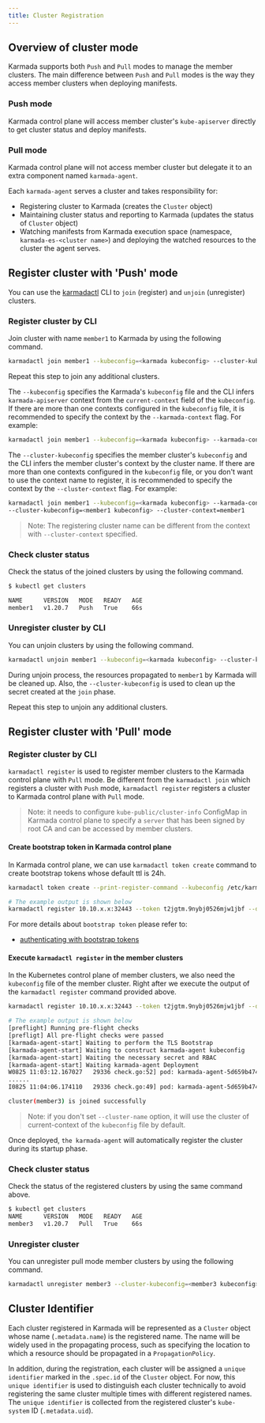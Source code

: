 ```yaml
---
title: Cluster Registration
---
```


## Overview of cluster mode

Karmada supports both `Push` and `Pull` modes to manage the member clusters.
The main difference between `Push` and `Pull` modes is the way they access member clusters when deploying manifests.

### Push mode
Karmada control plane will access member cluster's `kube-apiserver` directly to get cluster status and deploy manifests.

### Pull mode
Karmada control plane will not access member cluster but delegate it to an extra component named `karmada-agent`.

Each `karmada-agent` serves a cluster and takes responsibility for:
- Registering cluster to Karmada (creates the `Cluster` object)
- Maintaining cluster status and reporting to Karmada (updates the status of `Cluster` object)
- Watching manifests from Karmada execution space (namespace, `karmada-es-<cluster name>`) and deploying the watched resources to the cluster the agent serves.

## Register cluster with 'Push' mode

You can use the [karmadactl](../../installation/install-cli-tools.md) CLI to `join` (register) and `unjoin` (unregister) clusters.

### Register cluster by CLI

Join cluster with name `member1` to Karmada by using the following command.
```bash
karmadactl join member1 --kubeconfig=<karmada kubeconfig> --cluster-kubeconfig=<member1 kubeconfig>
```
Repeat this step to join any additional clusters.

The `--kubeconfig` specifies the Karmada's `kubeconfig` file and the CLI infers `karmada-apiserver` context
from the `current-context` field of the `kubeconfig`. If there are more than one contexts configured in
the `kubeconfig` file, it is recommended to specify the context by the `--karmada-context` flag. For example:
```bash
karmadactl join member1 --kubeconfig=<karmada kubeconfig> --karmada-context=karmada --cluster-kubeconfig=<member1 kubeconfig>
```

The `--cluster-kubeconfig` specifies the member cluster's `kubeconfig` and the CLI infers the member cluster's context
by the cluster name. If there are more than one contexts configured in the `kubeconfig` file, or you don't want to use
the context name to register, it is recommended to specify the context by the `--cluster-context` flag. For example:

```bash
karmadactl join member1 --kubeconfig=<karmada kubeconfig> --karmada-context=<karmada context> \
--cluster-kubeconfig=<member1 kubeconfig> --cluster-context=member1
```
> Note: The registering cluster name can be different from the context with `--cluster-context` specified.

### Check cluster status

Check the status of the joined clusters by using the following command.
```bash
$ kubectl get clusters

NAME      VERSION   MODE   READY   AGE
member1   v1.20.7   Push   True    66s
```
### Unregister cluster by CLI

You can unjoin clusters by using the following command.
```bash
karmadactl unjoin member1 --kubeconfig=<karmada kubeconfig> --cluster-kubeconfig=<member1 kubeconfig>
```
During unjoin process, the resources propagated to `member1` by Karmada will be cleaned up.
Also, the `--cluster-kubeconfig` is used to clean up the secret created at the `join` phase.

Repeat this step to unjoin any additional clusters.

## Register cluster with 'Pull' mode

### Register cluster by CLI

`karmadactl register` is used to register member clusters to the Karmada control plane with `Pull` mode. 
Be different from the `karmadactl join` which registers a cluster with `Push` mode, `karmadactl register` registers a cluster to Karmada control plane with `Pull` mode.

> Note: it needs to configure `kube-public/cluster-info` ConfigMap in Karmada control plane to specify a `server` that has been signed by root CA and can be accessed by member clusters.

#### Create bootstrap token in Karmada control plane

In Karmada control plane, we can use `karmadactl token create` command to create bootstrap tokens whose default ttl is 24h.

```bash
karmadactl token create --print-register-command --kubeconfig /etc/karmada/karmada-apiserver.config
```

```bash
# The example output is shown below
karmadactl register 10.10.x.x:32443 --token t2jgtm.9nybj0526mjw1jbf --discovery-token-ca-cert-hash sha256:f5a5a43869bb44577dba582e794c3e3750f2050d62f1b1dc80fd3d6a371b6ed4
```

For more details about `bootstrap token` please refer to:
- [authenticating with bootstrap tokens](https://kubernetes.io/docs/reference/access-authn-authz/bootstrap-tokens/)

#### Execute `karmadactl register` in the member clusters

In the Kubernetes control plane of member clusters, we also need the `kubeconfig` file of the member cluster. Right after we execute the output of the `karmadactl register` command provided above.

```bash
karmadactl register 10.10.x.x:32443 --token t2jgtm.9nybj0526mjw1jbf --discovery-token-ca-cert-hash sha256:f5a5a43869bb44577dba582e794c3e3750f2050d62f1b1dc80fd3d6a371b6ed4
```

```bash
# The example output is shown below
[preflight] Running pre-flight checks
[prefligt] All pre-flight checks were passed
[karmada-agent-start] Waiting to perform the TLS Bootstrap
[karmada-agent-start] Waiting to construct karmada-agent kubeconfig
[karmada-agent-start] Waiting the necessary secret and RBAC
[karmada-agent-start] Waiting karmada-agent Deployment
W0825 11:03:12.167027   29336 check.go:52] pod: karmada-agent-5d659b4746-wn754 not ready. status: ContainerCreating
......
I0825 11:04:06.174110   29336 check.go:49] pod: karmada-agent-5d659b4746-wn754 is ready. status: Running

cluster(member3) is joined successfully
```

> Note: if you don't set `--cluster-name` option, it will use the cluster of current-context of the `kubeconfig` file by default.


Once deployed, `the karmada-agent` will automatically register the cluster during its startup phase.

### Check cluster status

Check the status of the registered clusters by using the same command above.
```bash
$ kubectl get clusters
NAME      VERSION   MODE   READY   AGE
member3   v1.20.7   Pull   True    66s
```
### Unregister cluster

You can unregister pull mode member clusters by using the following command.
```bash
karmadactl unregister member3 --cluster-kubeconfig=<member3 kubeconfig> --cluster-context=<member3 context> --karmada-config=<karmada kubeconfig> --karmada-context=<karmada context>
```

## Cluster Identifier

Each cluster registered in Karmada will be represented as a `Cluster` object whose name (`.metadata.name`) is the registered name. The name will be widely used in the propagating process, such as specifying the location to which a resource should be propagated in a `PropagationPolicy`.

In addition, during the registration, each cluster will be assigned a `unique identifier` marked in the `.spec.id` of the `Cluster` object. For now, this `unique identifier` is used to distinguish each cluster technically to avoid registering the same cluster multiple times with different registered names. The `unique identifier` is collected from the registered cluster's `kube-system` ID (`.metadata.uid`).
